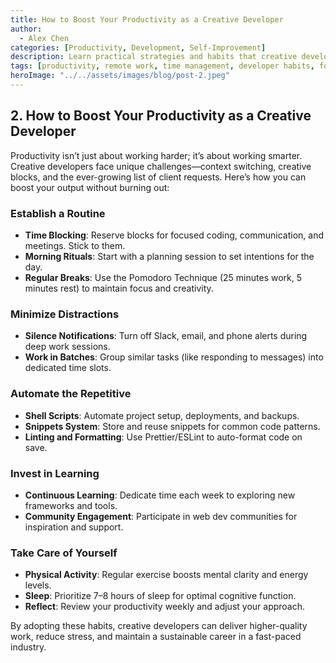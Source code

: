 ```yaml
---
title: How to Boost Your Productivity as a Creative Developer
author:
  - Alex Chen
categories: [Productivity, Development, Self-Improvement]
description: Learn practical strategies and habits that creative developers use to maintain focus, minimize distractions, and maximize daily output.
tags: [productivity, remote work, time management, developer habits, focus]
heroImage: "../../assets/images/blog/post-2.jpeg"
---
```


## 2. How to Boost Your Productivity as a Creative Developer

Productivity isn’t just about working harder; it’s about working smarter. Creative developers face unique challenges—context switching, creative blocks, and the ever-growing list of client requests. Here’s how you can boost your output without burning out:

### Establish a Routine

- **Time Blocking**: Reserve blocks for focused coding, communication, and meetings. Stick to them.
- **Morning Rituals**: Start with a planning session to set intentions for the day.
- **Regular Breaks**: Use the Pomodoro Technique (25 minutes work, 5 minutes rest) to maintain focus and creativity.

### Minimize Distractions

- **Silence Notifications**: Turn off Slack, email, and phone alerts during deep work sessions.
- **Work in Batches**: Group similar tasks (like responding to messages) into dedicated time slots.

### Automate the Repetitive

- **Shell Scripts**: Automate project setup, deployments, and backups.
- **Snippets System**: Store and reuse snippets for common code patterns.
- **Linting and Formatting**: Use Prettier/ESLint to auto-format code on save.

### Invest in Learning

- **Continuous Learning**: Dedicate time each week to exploring new frameworks and tools.
- **Community Engagement**: Participate in web dev communities for inspiration and support.

### Take Care of Yourself

- **Physical Activity**: Regular exercise boosts mental clarity and energy levels.
- **Sleep**: Prioritize 7–8 hours of sleep for optimal cognitive function.
- **Reflect**: Review your productivity weekly and adjust your approach.

By adopting these habits, creative developers can deliver higher-quality work, reduce stress, and maintain a sustainable career in a fast-paced industry.

